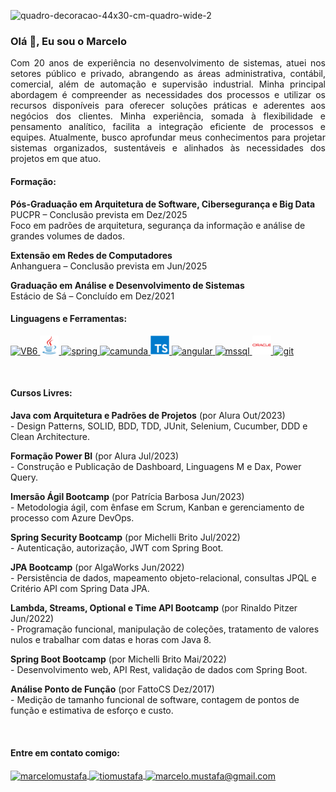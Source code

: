 ![quadro-decoracao-44x30-cm-quadro-wide-2](https://user-images.githubusercontent.com/49598324/167268033-e51e7f64-0a83-49a7-9911-2200c4b335ff.jpg)

<h3 align="left">Olá 👋, Eu sou o Marcelo</h3>

<p align="justify">
Com 20 anos de experiência no desenvolvimento de sistemas, atuei nos setores público e privado, abrangendo as áreas administrativa, contábil, comercial, além de automação e supervisão industrial. Minha principal abordagem é compreender as necessidades dos processos e utilizar os recursos disponíveis para oferecer soluções práticas e aderentes aos negócios dos clientes. Minha experiência, somada à flexibilidade e pensamento analítico, facilita a integração eficiente de processos e equipes. Atualmente, busco aprofundar meus conhecimentos para projetar sistemas organizados, sustentáveis e alinhados às necessidades dos projetos em que atuo.
</p>

<h4 align="left">Formação:</h4>
<p align="left">
	
  <p>
    <b>Pós-Graduação em Arquitetura de Software, Cibersegurança e Big Data</b><br>  
    PUCPR – Conclusão prevista em Dez/2025<br>
    Foco em padrões de arquitetura, segurança da informação e análise de grandes volumes de dados.
  </p>

  <p>
    <b>Extensão em Redes de Computadores</b><br>  
    Anhanguera – Conclusão prevista em Jun/2025
  </p>

  <p>
    <b>Graduação em Análise e Desenvolvimento de Sistemas</b><br>  
    Estácio de Sá – Concluído em Dez/2021
  </p>
  
</p>
<!--
<h4 align="left">Habilidades Pessoais:</h4>
<p align="justify">
* Adaptação rápida a mudanças e desafios<br>
* Resiliência e persistência na solução de problemas<br>
* Pensamento analítico e abordagem estruturada para tomada de decisão<br>
* Capacidade de integrar processos de negócios e tecnologia<br>
* Comunicação clara e colaborativa com equipes e clientes
<p>
-->	
<h4 align="left">Linguagens e Ferramentas:</h4>
<p align="left">
  
  <!--BACK-->
  <a href="https://docs.microsoft.com/en-us/previous-versions/visualstudio/visual-basic-6/visual-basic-6.0-documentation" target="_blank" rel="noreferrer"> 
    <img src="https://codestats.net/assets/frontend/images/vb6icon_cropped_transparent-a2f16768078572a53c55252ae48b0c2d.png?vsn=d" alt="VB6" width="30" height="30"/> 
  </a>
  <a href="https://www.java.com" target="_blank" rel="noreferrer"> 
    <img src="https://raw.githubusercontent.com/devicons/devicon/master/icons/java/java-original.svg" alt="java" width="30" height="30"/> 
  </a>
   
  <!--BACK-FRAMEWORK-->
  <a href="https://spring.io/" target="_blank" rel="noreferrer"> 
    <img src="https://www.vectorlogo.zone/logos/springio/springio-icon.svg" alt="spring" width="30" height="30"/> 
  </a>

  <a href="https://docs.camunda.org/manual/latest/" target="_blank" rel="noreferrer"> 
    <img src="https://camunda.com/wp-content/uploads/camunda/blog-images/4-icon.png" alt="camunda" width="30" height="30"/> 
  </a>

  <!--FRONT-->
  <!--
  <a href="https://www.w3.org/html/" target="_blank" rel="noreferrer"> 
    <img src="https://raw.githubusercontent.com/devicons/devicon/master/icons/html5/html5-original-wordmark.svg" alt="html" width="30" height="30"/> 
  </a>
  <a href="https://www.w3schools.com/css/" target="_blank" rel="noreferrer"> 
    <img src="https://raw.githubusercontent.com/devicons/devicon/master/icons/css3/css3-original-wordmark.svg" alt="css" width="30" height="30"/> 
  </a>
  -->
  <a href="https://www.typescriptlang.org/" target="_blank" rel="noreferrer"> 
    <img src="https://raw.githubusercontent.com/devicons/devicon/master/icons/typescript/typescript-original.svg" alt="typescript" width="30" height="30"/> 
  </a>
  
  <!--FRONT-FRAMEWORK-->
  <a href="https://angular.io" target="_blank" rel="noreferrer">
     <img src="https://angular.io/assets/images/logos/angular/angular.svg" alt="angular" width="30" height="30"/>
  </a>  
  
  <!--MOBILE-->
  <!--
   <a href="https://flutter.dev" target="_blank" rel="noreferrer">
     <img src="https://www.vectorlogo.zone/logos/flutterio/flutterio-icon.svg" alt="flutter" width="30" height="30"/>
  </a>
  <a href="https://dart.dev" target="_blank" rel="noreferrer">
    <img src="https://www.vectorlogo.zone/logos/dartlang/dartlang-icon.svg" alt="dart" width="30" height="30"/>
  </a>
  -->
  
  <!--DATABASE-->
  <a href="https://www.microsoft.com/en-us/sql-server" target="_blank" rel="noreferrer">
    <img src="https://www.svgrepo.com/show/303229/microsoft-sql-server-logo.svg" alt="mssql" width="30" height="30"/>
  </a>
  <a href="https://www.oracle.com/" target="_blank" rel="noreferrer">
    <img src="https://raw.githubusercontent.com/devicons/devicon/master/icons/oracle/oracle-original.svg" alt="oracle" width="30" height="30"/>
  </a>
  <!--
  <a href="https://www.mysql.com/" target="_blank" rel="noreferrer">
    <img src="https://raw.githubusercontent.com/devicons/devicon/master/icons/mysql/mysql-original-wordmark.svg" alt="mysql" width="30" height="30"/>
  </a>
  -->
  
  <!--DEVOPS-->
  <a href="https://git-scm.com/doc" target="_blank" rel="noreferrer">
    <img src="https://www.vectorlogo.zone/logos/git-scm/git-scm-icon.svg" alt="git" width="30" height="30"/>
  </a>

</p>
<br>

<h4 align="left">Cursos Livres:</h4>
<p align="left">
  <p>
  <b>Java com Arquitetura e Padrões de Projetos</b> (por Alura Out/2023)<br>
    - Design Patterns, SOLID, BDD, TDD, JUnit, Selenium, Cucumber, DDD e Clean Architecture.
    </p>
  <p>
  <b>Formação Power BI</b> (por Alura Jul/2023)<br>
    - Construção e Publicação de Dashboard, Linguagens M e Dax, Power Query.
    </p>
  <p>
    <b>Imersão Ágil Bootcamp</b> (por Patrícia Barbosa Jun/2023)<br>
    - Metodologia ágil, com ênfase em Scrum, Kanban e gerenciamento de processo com Azure DevOps.
  </p>
  <p>
    <b>Spring Security Bootcamp</b> (por Michelli Brito Jul/2022)<br>
    - Autenticação, autorização, JWT com Spring Boot.
  </p>
  <p>
    <b>JPA Bootcamp</b> (por AlgaWorks Jun/2022)<br>
    - Persistência de dados, mapeamento objeto-relacional, consultas JPQL e Critério API com Spring Data JPA. 
  </p>
  <p>
   <b>Lambda, Streams, Optional e Time API Bootcamp</b> (por Rinaldo Pitzer Jun/2022)<br>
   - Programação funcional, manipulação de coleções, tratamento de valores nulos e trabalhar com datas e horas com Java 8.
  </p>
  <p>
    <b>Spring Boot Bootcamp</b> (por Michelli Brito Mai/2022)<br>
    - Desenvolvimento web, API Rest, validação de dados com Spring Boot.
  </p>
  <p>	  
    <b>Análise Ponto de Função</b> (por FattoCS Dez/2017)<br>
    - Medição de tamanho funcional de software, contagem de pontos de função e estimativa de esforço e custo.
  </p>
  
</p>

<!--
- 🌱 Estou atualmente aprendendo **Spring, Angular and Flutter/Dart**
-->
<br>
<h4 align="left">Entre em contato comigo:</h4>
<p align="left">
  <a href="https://linkedin.com/in/marcelomustafa" target="blank">
    <img align="center" src="https://raw.githubusercontent.com/rahuldkjain/github-profile-readme-generator/master/src/images/icons/Social/linked-in-alt.svg" alt="marcelomustafa" height="20 width="30"/>
  </a>
  <a href="https://instagram.com/tiomustafa" target="blank">
    <img align="center" src="https://raw.githubusercontent.com/rahuldkjain/github-profile-readme-generator/master/src/images/icons/Social/instagram.svg" alt="tiomustafa" height="20" width="30"/>
  </a>	
<!--   <a href="https://join.skype.com/invite/AEWokncQPDcC" target="blank">
   <img align="center" src="https://raw.githubusercontent.com/rahuldkjain/github-profile-readme-generator/master/src/images/icons/Social/skype.svg" alt="marcelo.mustafa" height="20 width="30"/>
  </a>	 -->
  <a href="mailto:marcelo.mustafa@gmail.com" target="blank">
   <img align="center" src="https://w7.pngwing.com/pngs/970/517/png-transparent-gmail-logo-illustration-gmail-computer-icons-email-logo-gmail-angle-text-rectangle-thumbnail.png" alt="marcelo.mustafa@gmail.com" height="20 width="30"/>
  </a>	
</p>

<!--
### Hi there 👋

**marcelomustafa/marcelomustafa** is a ✨ _special_ ✨ repository because its `README.md` (this file) appears on your GitHub profile.
Here are some ideas to get you started:
- 🔭 I’m currently working on ...
- 🌱 I’m currently learning ...
- 👯 I’m looking to collaborate on ...
- 🤔 I’m looking for help with ...
- 💬 Ask me about ...
- 📫 How to reach me: ...
- 😄 Pronouns: ...
- ⚡ Fun fact: ...
-->
